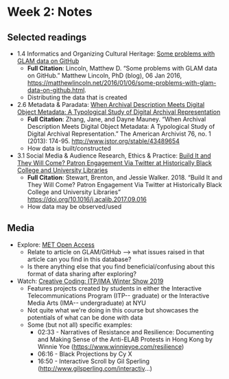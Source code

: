# Week 2: Notes

## Selected readings
- 1.4 Informatics and Organizing Cultural Heritage: [Some problems with GLAM data on GitHub](https://matthewlincoln.net/2016/01/06/some-problems-with-glam-data-on-github.html)
  - **Full Citation**: Lincoln, Matthew D. “Some problems with GLAM data on GitHub.” Matthew Lincoln, PhD (blog), 06 Jan 2016, https://matthewlincoln.net/2016/01/06/some-problems-with-glam-data-on-github.html.
  - Distributing the data that is created
- 2.6 Metadata & Paradata: [When Archival Description Meets Digital Object Metadata: A Typological Study of Digital Archival Representation](https://www.jstor.org/stable/43489654?seq=1)
  - **Full Citation**: Zhang, Jane, and Dayne Mauney. “When Archival Description Meets Digital Object Metadata: A Typological Study of Digital Archival Representation.” The American Archivist 76, no. 1 (2013): 174-95. http://www.jstor.org/stable/43489654
  - How data is built/constructed
- 3.1 Social Media & Audience Research, Ethics & Practice: [Build It and They Will Come? Patron Engagement Via Twitter at Historically Black College and University Libraries](https://www.sciencedirect.com/science/article/abs/pii/S0099133317300502?via%3Dihub)
  - **Full Citation**: Stewart, Brenton, and Jessie Walker. 2018. “Build It and They Will Come? Patron Engagement Via Twitter at Historically Black College and University Libraries” https://doi.org/10.1016/j.acalib.2017.09.016
  - How data may be observed/used

## Media
- Explore: [MET Open Access](https://github.com/metmuseum/openaccess)
  - Relate to article on GLAM/GitHub --> what issues raised in that article can you find in this database?
  - Is there anything else that you find beneficial/confusing about this format of data sharing after exploring?
- Watch: [Creative Coding: ITP/IMA Winter Show 2019](https://www.youtube.com/watch?v=0LMNNsxPfJU)
  - Features projects created by students in either the Interactive Telecommunications Program (ITP-- graduate) or the Interactive Media Arts (IMA-- undergraduate) at NYU
  - Not quite what we're doing in this course but showcases the potentials of what can be done with data
  - Some (but not all) specific examples:
    - 02:33 - Narratives of Resistance and Resilience: Documenting and Making Sense of the Anti-ELAB Protests in Hong Kong by Winnie Yoe (https://www.winnieyoe.com/resilience)
    - 06:16 - Black Projections by Cy X
    - 16:50 - Interactive Scroll by Gil Sperling (http://www.gilsperling.com/interactiv...)
